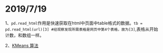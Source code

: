 2019/7/19
=========
1、`pd.read_html`作用是快速获取在html中页面中table格式的数据。`tb = pd.read_html(url)[3] #经观察发现所需表格是网页中第4个表格，故为[3]`,表格从开始计数，和数组一样。

2、[KMeans 算法](https://blog.csdn.net/weixin_41724761/article/details/89786414)



